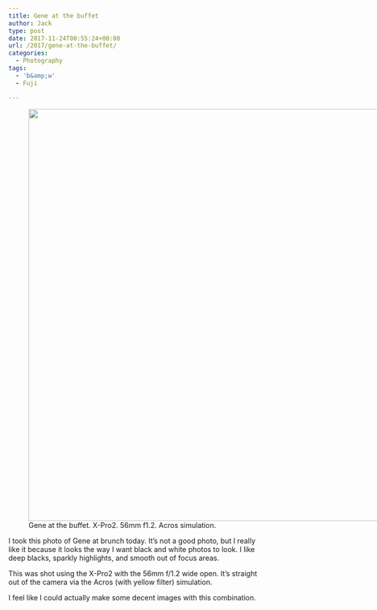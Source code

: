 ```yaml
---
title: Gene at the buffet
author: Jack
type: post
date: 2017-11-24T00:55:24+00:00
url: /2017/gene-at-the-buffet/
categories:
  - Photography
tags:
  - 'b&amp;w'
  - Fuji

---
```

<figure id="attachment_125" style="width: 1024px" class="wp-caption alignnone"><img class="size-full wp-image-125" src="https://jack.baty.net/wp-content/uploads/2017/11/gene.jpg" alt="" width="1024" height="819" /><figcaption class="wp-caption-text">Gene at the buffet. X-Pro2. 56mm f1.2. Acros simulation.</figcaption></figure>

I took this photo of Gene at brunch today. It&#8217;s not a good photo, but I really like it because it looks the way I want black and white photos to look. I like deep blacks, sparkly highlights, and smooth out of focus areas.

This was shot using the X-Pro2 with the 56mm f/1.2 wide open. It&#8217;s straight out of the camera via the Acros (with yellow filter) simulation.

I feel like I could actually make some decent images with this combination.